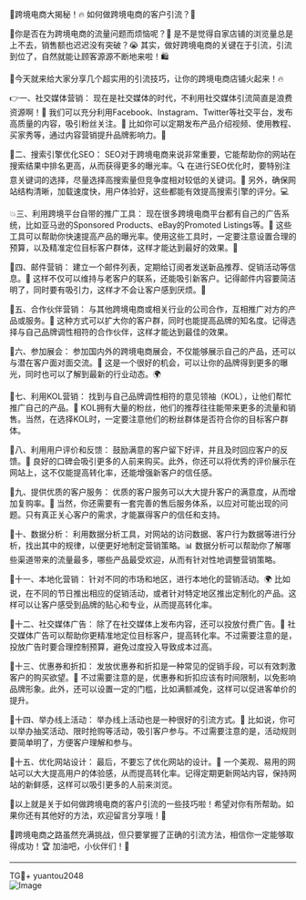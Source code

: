 🎉跨境电商大揭秘！🔥 如何做跨境电商的客户引流？🚀

🌟你是否在为跨境电商的流量问题而烦恼呢？🤔 是不是觉得自家店铺的浏览量总是上不去，销售额也迟迟没有突破？😭 其实，做好跨境电商的关键在于引流，引流到位了，自然就能让顾客源源不断地来啦！🛍️

🌈今天就来给大家分享几个超实用的引流技巧，让你的跨境电商店铺火起来！🔥

👉一、社交媒体营销：
现在是社交媒体的时代，不利用社交媒体引流简直是浪费资源啊！📱 我们可以充分利用Facebook、Instagram、Twitter等社交平台，发布高质量的内容，吸引粉丝关注。📸 比如你可以定期发布产品介绍视频、使用教程、买家秀等，通过内容营销提升品牌影响力。🎥

🌈二、搜索引擎优化SEO：
SEO对于跨境电商来说非常重要，它能帮助你的网站在搜索结果中排名更高，从而获得更多的曝光率。🔍 在进行SEO优化时，要特别注意关键词的选择，尽量选择高搜索量但竞争度相对较低的关键词。📖 另外，确保网站结构清晰，加载速度快，用户体验好，这些都能有效提高搜索引擎的评分。💻

💥三、利用跨境平台自带的推广工具：
现在很多跨境电商平台都有自己的广告系统，比如亚马逊的Sponsored Products、eBay的Promoted Listings等。💸 这些工具可以帮助你快速提高产品的曝光率。使用这些工具时，一定要注意设置合理的预算，以及精准定位目标客户群体，这样才能达到最好的效果。🎯

🌈四、邮件营销：
建立一个邮件列表，定期给订阅者发送新品推荐、促销活动等信息。💌 这样不仅可以维持与老客户的联系，还能吸引新客户。记得邮件内容要简洁明了，同时要有吸引力，这样才不会让客户感到厌烦。📝

🌈五、合作伙伴营销：
与其他跨境电商或相关行业的公司合作，互相推广对方的产品或服务。🤝 这种方式可以扩大你的客户群，同时也能提高品牌的知名度。记得选择与自己品牌调性相符的合作伙伴，这样才能达到最佳的效果。

🌈六、参加展会：
参加国内外的跨境电商展会，不仅能够展示自己的产品，还可以与潜在客户面对面交流。👭 这是一个很好的机会，可以让你的品牌得到更多的曝光，同时也可以了解到最新的行业动态。🌍

🌈七、利用KOL营销：
找到与自己品牌调性相符的意见领袖（KOL），让他们帮忙推广自己的产品。🌟 KOL拥有大量的粉丝，他们的推荐往往能带来更多的流量和销售。当然，在选择KOL时，一定要注意他们的粉丝群体是否符合你的目标客户群体。

🌈八、利用用户评价和反馈：
鼓励满意的客户留下好评，并且及时回应客户的反馈。💖 良好的口碑会吸引更多的人前来购买。此外，你还可以将优秀的评价展示在网站上，这不仅能提高转化率，还能增强新客户的信任感。

🌈九、提供优质的客户服务：
优质的客户服务可以大大提升客户的满意度，从而增加复购率。🤗 当然，你还需要有一套完善的售后服务体系，以应对可能出现的问题。只有真正关心客户的需求，才能赢得客户的信任和支持。

🌈十、数据分析：
利用数据分析工具，对网站的访问数据、客户行为数据等进行分析，找出其中的规律，以便更好地制定营销策略。📊 数据分析可以帮助你了解哪些渠道带来的流量最多，哪些产品最受欢迎，从而有针对性地调整营销策略。

🌈十一、本地化营销：
针对不同的市场和地区，进行本地化的营销活动。🌍 比如说，在不同的节日推出相应的促销活动，或者针对特定地区推出定制化的产品。这样可以让客户感受到品牌的贴心和专业，从而提高转化率。

🌈十二、社交媒体广告：
除了在社交媒体上发布内容，还可以投放付费广告。💸 社交媒体广告可以帮助你更精准地定位目标客户，提高转化率。不过需要注意的是，投放广告时要合理控制预算，避免过度投入导致成本过高。

🌈十三、优惠券和折扣：
发放优惠券和折扣是一种常见的促销手段，可以有效刺激客户的购买欲望。🎁 不过需要注意的是，优惠券和折扣应该有时间限制，以免影响品牌形象。此外，还可以设置一定的门槛，比如满额减免，这样可以促进客单价的提升。

🌈十四、举办线上活动：
举办线上活动也是一种很好的引流方式。🎈 比如说，你可以举办抽奖活动、限时抢购等活动，吸引客户参与。不过需要注意的是，活动规则要简单明了，方便客户理解和参与。

🌈十五、优化网站设计：
最后，不要忘了优化网站的设计。🎨 一个美观、易用的网站可以大大提高用户的体验感，从而提高转化率。记得定期更新网站内容，保持网站的新鲜感，这样可以吸引更多的人前来浏览。

🌈以上就是关于如何做跨境电商的客户引流的一些技巧啦！希望对你有所帮助。如果你还有其他好的方法，欢迎留言分享哦！💬

🚀跨境电商之路虽然充满挑战，但只要掌握了正确的引流方法，相信你一定能够取得成功！🏆 加油吧，小伙伴们！💪

---

TG💪+ yuantou2048  
![Image](https://github.com/user-attachments/assets/42a5a4a5-fea9-4a1d-8aa0-73e57e430cca)